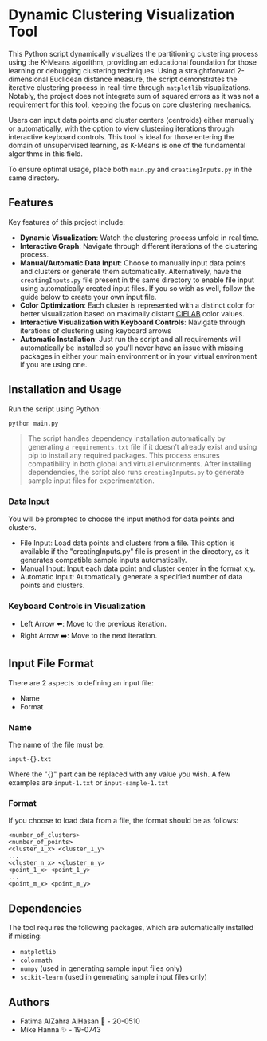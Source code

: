 # Dynamic Clustering Visualization Tool

This Python script dynamically visualizes the partitioning clustering process using the K-Means algorithm, providing an educational foundation for those learning or debugging clustering techniques. Using a straightforward 2-dimensional Euclidean distance measure, the script demonstrates the iterative clustering process in real-time through `matplotlib` visualizations. Notably, the project does not integrate sum of squared errors as it was not a requirement for this tool, keeping the focus on core clustering mechanics.

Users can input data points and cluster centers (centroids) either manually or automatically, with the option to view clustering iterations through interactive keyboard controls. This tool is ideal for those entering the domain of unsupervised learning, as K-Means is one of the fundamental algorithms in this field.

To ensure optimal usage, place both `main.py` and `creatingInputs.py` in the same directory.

## Features

Key features of this project include:

- **Dynamic Visualization**: Watch the clustering process unfold in real time.
- **Interactive Graph**: Navigate through different iterations of the clustering process.
- **Manual/Automatic Data Input**: Choose to manually input data points and clusters or generate them automatically. Alternatively, have the `creatingInputs.py` file present in the same directory to enable file input using automatically created input files. If you so wish as well, follow the guide below to create your own input file.
- **Color Optimization**: Each cluster is represented with a distinct color for better visualization based on maximally distant [CIELAB](https://en.wikipedia.org/wiki/CIELAB_color_space) color values.
- **Interactive Visualization with Keyboard Controls**: Navigate through iterations of clustering using keyboard arrows
- **Automatic Installation**: Just run the script and all requirements will automatically be installed so you'll never have an issue with missing packages in either your main environment or in your virtual environment if you are using one.

## Installation and Usage

Run the script using Python:

```bash
python main.py
```

> The script handles dependency installation automatically by generating a `requirements.txt` file if it doesn’t already exist and using pip to install any required packages. This process ensures compatibility in both global and virtual environments. After installing dependencies, the script also runs `creatingInputs.py` to generate sample input files for experimentation.

### Data Input

You will be prompted to choose the input method for data points and clusters.

- File Input: Load data points and clusters from a file. This option is available if the "creatingInputs.py" file is present in the directory, as it generates compatible sample inputs automatically.
- Manual Input: Input each data point and cluster center in the format x,y.
- Automatic Input: Automatically generate a specified number of data points and clusters.

### Keyboard Controls in Visualization

- Left Arrow ⬅️: Move to the previous iteration.
- Right Arrow ➡️: Move to the next iteration.

## Input File Format

There are 2 aspects to defining an input file:

- Name
- Format

### Name

The name of the file must be:

```Text
input-{}.txt
```

Where the "{}" part can be replaced with any value you wish. A few examples are `input-1.txt` or `input-sample-1.txt`

### Format

If you choose to load data from a file, the format should be as follows:

```text
<number_of_clusters>
<number_of_points>
<cluster_1_x> <cluster_1_y>
...
<cluster_n_x> <cluster_n_y>
<point_1_x> <point_1_y>
...
<point_m_x> <point_m_y>
```

## Dependencies

The tool requires the following packages, which are automatically installed if missing:

- `matplotlib`
- `colormath`
- `numpy` (used in generating sample input files only)
- `scikit-learn` (used in generating sample input files only)

## Authors

- Fatima AlZahra AlHasan 🧠 - 20-0510
- Mike Hanna ✨ - 19-0743
